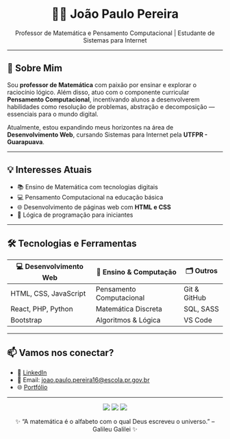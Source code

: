 <h1 align="center">👨‍🏫 João Paulo Pereira</h1>
<p align="center">Professor de Matemática e Pensamento Computacional | Estudante de Sistemas para Internet</p>

---

## 🧮 Sobre Mim

Sou **professor de Matemática** com paixão por ensinar e explorar o raciocínio lógico. Além disso, atuo com o componente curricular **Pensamento Computacional**, incentivando alunos a desenvolverem habilidades como resolução de problemas, abstração e decomposição — essenciais para o mundo digital.

Atualmente, estou expandindo meus horizontes na área de **Desenvolvimento Web**, cursando Sistemas para Internet pela **UTFPR - Guarapuava**.

---

## 💡 Interesses Atuais

- 📚 Ensino de Matemática com tecnologias digitais
- 💻 Pensamento Computacional na educação básica
- 🌐 Desenvolvimento de páginas web com **HTML e CSS**
- 🧠 Lógica de programação para iniciantes

---

## 🛠️ Tecnologias e Ferramentas

| 💻 Desenvolvimento Web | 📐 Ensino & Computação | 🗂️ Outros |
|------------------------|------------------------|-----------|
| HTML, CSS, JavaScript  | Pensamento Computacional | Git & GitHub |
| React, PHP, Python     | Matemática Discreta      | SQL, SASS |
| Bootstrap              | Algoritmos & Lógica      | VS Code |

---

## 📫 Vamos nos conectar?

- 💼 [LinkedIn](https://www.linkedin.com/in/jo%C3%A3o-paulo-pereira-7615591a6/)
- 📧 Email: joao.paulo.pereira16@escola.pr.gov.br
- 🌐 [Portfólio](https://github.com/JoaoPauloPereirax)
---

<p align="center">
  <img src="https://img.shields.io/badge/MATEMÁTICA-blue?style=for-the-badge&logo=knowledgebase&logoColor=white">
  <img src="https://img.shields.io/badge/PENSAMENTO%20COMPUTACIONAL-green?style=for-the-badge">
  <img src="https://img.shields.io/badge/EDUCAÇÃO-FAZ%20A%20DIFERENÇA-critical?style=for-the-badge">
</p>

<p align="center">
  ✨ “A matemática é o alfabeto com o qual Deus escreveu o universo.” – Galileu Galilei ✨
</p>
